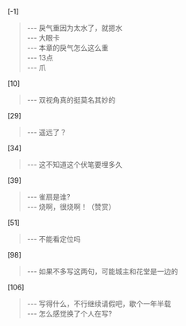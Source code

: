 
[-1] 
>--- 戾气重因为太水了，就摁水<br>
>--- 大眼卡<br>
>--- 本章的戾气怎么这么重<br>
>--- 13点<br>
>--- 爪<br>

[10] 
>--- 双视角真的挺莫名其妙的<br>

[29] 
>--- 遥远了？<br>

[34] 
>--- 这不知道这个伏笔要埋多久<br>

[39] 
>--- 雀扇是谁?<br>
>--- 烧啊，很烧啊！（赞赏）<br>

[51] 
>--- 不能看定位吗<br>

[98] 
>--- 如果不多写这两句，可能城主和花堂是一边的<br>

[106] 
>--- 写得什么，不行继续请假吧，歇个一年半载<br>
>--- 怎么感觉换了个人在写?<br>
